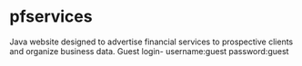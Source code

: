 # pfservices
Java website designed to advertise financial services to prospective clients and organize business data.
Guest login- username:guest password:guest
